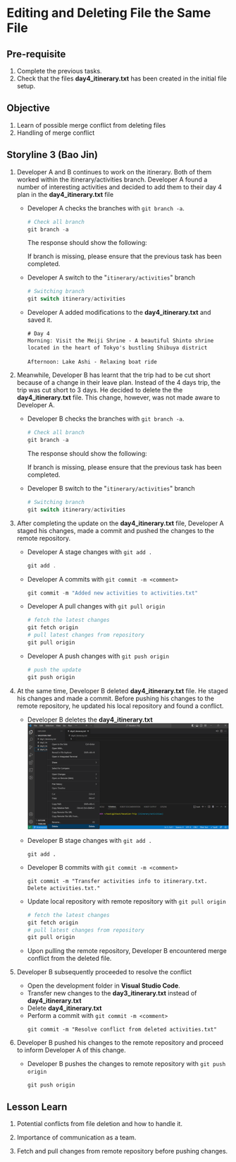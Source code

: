# Editing and Deleting File the Same File

## Pre-requisite
1. Complete the previous tasks.
2. Check that the files **day4_itinerary.txt** has been created in the initial file setup.

## Objective
1. Learn of possible merge conflict from deleting files
2. Handling of merge conflict

## Storyline 3 (Bao Jin)
1. Developer A and B continues to work on the itinerary. Both of them worked within the itinerary/activities branch. Developer A found a number of interesting activities and decided to add them to their day 4 plan in the **day4_itinerary.txt** file

    - Developer A checks the branches with `git branch -a`.
        ```ps1
        # Check all branch
        git branch -a
        ```
        The response should show the following:

        If branch is missing, please ensure that the previous task has been completed.

    - Developer A switch to the "`itinerary/activities`" branch
        ```ps1
        # Switching branch
        git switch itinerary/activities
        ```
        
    - Developer A added modifications to the **day4_itinerary.txt** and saved it.
        ```
        # Day 4
        Morning: Visit the Meiji Shrine - A beautiful Shinto shrine located in the heart of Tokyo's bustling Shibuya district

        Afternoon: Lake Ashi - Relaxing boat ride 
        ```

2. Meanwhile, Developer B has learnt that the trip had to be cut short because of a change in their leave plan. Instead of the 4 days trip, the trip was cut short to 3 days. He decided to delete the the **day4_itinerary.txt** file. This change, however, was not made aware to Developer A.

    - Developer B checks the branches with `git branch -a`.
        ```ps1
        # Check all branch
        git branch -a
        ```
        The response should show the following:

        If branch is missing, please ensure that the previous task has been completed.

    - Developer B switch to the "`itinerary/activities`" branch
        ```ps1
        # Switching branch
        git switch itinerary/activities
        ```


3. After completing the update on the **day4_itinerary.txt** file, Developer A staged his changes, made a commit and pushed the changes to the remote repository.

    - Developer A stage changes with `git add .`
        ```ps1
        git add .
        ```
    - Developer A commits with `git commit -m <comment>`
        ```ps1
        git commit -m "Added new activities to activities.txt"
        ```
    - Developer A pull changes with `git pull origin`
        ```ps1
        # fetch the latest changes
        git fetch origin
        # pull latest changes from repository
        git pull origin
        ```
    - Developer A push changes with `git push origin`
        ```ps1
        # push the update
        git push origin
        ```

4. At the same time, Developer B deleted **day4_itinerary.txt** file. He staged his changes and made a commit. Before pushing his changes to the remote repository, he updated his local repository and found a conflict.

    - Developer B deletes the **day4_itinerary.txt**
        ![git branch main](../images/delete_day4_from_vscode.png)

    - Developer B stage changes with `git add .`
        ```
        git add .
        ```
    - Developer B commits with `git commit -m <comment>`
        ```
        git commit -m "Transfer activities info to itinerary.txt. Delete activities.txt."
        ```
    - Update local repository with remote repository with `git pull origin`
        ```ps1
        # fetch the latest changes
        git fetch origin
        # pull latest changes from repository
        git pull origin
        ```
    - Upon pulling the remote repository, Developer B encountered merge conflict from the deleted file.

5. Developer B subsequently proceeded to resolve the conflict

    - Open the development folder in **Visual Studio Code**.
    - Transfer new changes to the **day3_itinerary.txt** instead of **day4_itinerary.txt**
    - Delete **day4_itinerary.txt**
    - Perform a commit with `git commit -m <comment>`
        ```
        git commit -m "Resolve conflict from deleted activities.txt"
        ```

6. Developer B pushed his changes to the remote repository and proceed to inform Developer A of this change.
    
    - Developer B pushes the changes to remote repository with `git push origin`
        ```
        git push origin
        ```


## Lesson Learn
1. Potential conflicts from file deletion and how to handle it.

2. Importance of communication as a team.

3. Fetch and pull changes from remote repository before pushing changes.